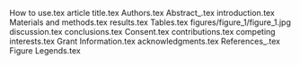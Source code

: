 How to use.tex
article title.tex
Authors.tex
Abstract_.tex
introduction.tex
Materials and methods.tex
results.tex
Tables.tex
figures/figure_1/figure_1.jpg
discussion.tex
conclusions.tex
Consent.tex
contributions.tex
competing interests.tex
Grant Information.tex
acknowledgments.tex
References_.tex
Figure Legends.tex
